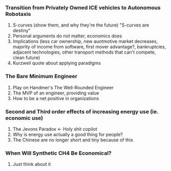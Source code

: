 
### Transition from Privately Owned ICE vehicles to Autonomous Robotaxis
1. S-curves (show them, and why they're the future) "S-curves are destiny"
2. Personal arguments do not matter, economics does
3. Implications (less car ownership, new auotmotive market decreases, majority of income from software, first mover advantage?, bankruptcies, adjacent technologies, other transport methods that can't compete, clean future)
4. Kurzweil quote about applying paradigms

### The Bare Minimum Engineer
1. Play on Handmer's The Well-Rounded Engineer
2. The MVP of an engineer, providing value
3. How to be a net positive in organizations

### Second and Third order effects of increasing energy use (ie. economic use)
1. The Jevons Paradox <- Holy shit copilot
2. Why is energy use actually a good thing for people?
3. The Chinese are no longer short and tiny because of this

### When Will Synthetic CH4 Be Economical?
1. Just think about it

